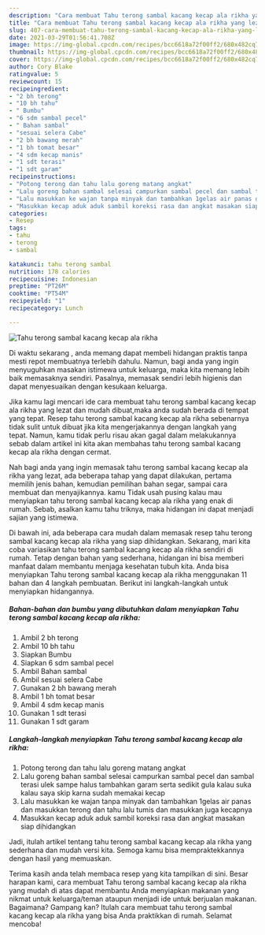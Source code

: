 ```yaml
---
description: "Cara membuat Tahu terong sambal kacang kecap ala rikha yang lezat dan Mudah Dibuat"
title: "Cara membuat Tahu terong sambal kacang kecap ala rikha yang lezat dan Mudah Dibuat"
slug: 407-cara-membuat-tahu-terong-sambal-kacang-kecap-ala-rikha-yang-lezat-dan-mudah-dibuat
date: 2021-03-29T01:56:41.708Z
image: https://img-global.cpcdn.com/recipes/bcc6618a72f00ff2/680x482cq70/tahu-terong-sambal-kacang-kecap-ala-rikha-foto-resep-utama.jpg
thumbnail: https://img-global.cpcdn.com/recipes/bcc6618a72f00ff2/680x482cq70/tahu-terong-sambal-kacang-kecap-ala-rikha-foto-resep-utama.jpg
cover: https://img-global.cpcdn.com/recipes/bcc6618a72f00ff2/680x482cq70/tahu-terong-sambal-kacang-kecap-ala-rikha-foto-resep-utama.jpg
author: Cory Blake
ratingvalue: 5
reviewcount: 15
recipeingredient:
- "2 bh terong"
- "10 bh tahu"
- " Bumbu"
- "6 sdm sambal pecel"
- " Bahan sambal"
- "sesuai selera Cabe"
- "2 bh bawang merah"
- "1 bh tomat besar"
- "4 sdm kecap manis"
- "1 sdt terasi"
- "1 sdt garam"
recipeinstructions:
- "Potong terong dan tahu lalu goreng matang angkat"
- "Lalu goreng bahan sambal selesai campurkan sambal pecel dan sambal terasi ulek sampe halus tambahkan garam serta sedikit gula kalau suka kalau saya skip karna sudah memakai kecap"
- "Lalu masukkan ke wajan tanpa minyak dan tambahkan 1gelas air panas dan masukkan terong dan tahu lalu tumis dan masukkan juga kecapnya"
- "Masukkan kecap aduk aduk sambil koreksi rasa dan angkat masakan siap dihidangkan"
categories:
- Resep
tags:
- tahu
- terong
- sambal

katakunci: tahu terong sambal 
nutrition: 178 calories
recipecuisine: Indonesian
preptime: "PT26M"
cooktime: "PT54M"
recipeyield: "1"
recipecategory: Lunch

---
```



![Tahu terong sambal kacang kecap ala rikha](https://img-global.cpcdn.com/recipes/bcc6618a72f00ff2/680x482cq70/tahu-terong-sambal-kacang-kecap-ala-rikha-foto-resep-utama.jpg)

Di waktu  sekarang , anda memang dapat membeli hidangan praktis tanpa mesti repot membuatnya terlebih dahulu. Namun, bagi anda yang ingin menyuguhkan masakan istimewa untuk keluarga, maka kita memang lebih baik memasaknya sendiri. Pasalnya, memasak sendiri lebih higienis dan dapat menyesuaikan dengan kesukaan keluarga.

Jika kamu lagi mencari ide cara membuat tahu terong sambal kacang kecap ala rikha yang lezat dan mudah dibuat,maka anda sudah berada di tempat yang tepat. Resep tahu terong sambal kacang kecap ala rikha  sebenarnya tidak sulit untuk dibuat jika kita mengerjakannya dengan langkah yang tepat. Namun, kamu tidak perlu risau akan gagal dalam melakukannya 
sebab dalam artikel ini kita akan membahas tahu terong sambal kacang kecap ala rikha dengan cermat.  



Nah bagi anda yang ingin memasak tahu terong sambal kacang kecap ala rikha yang lezat, ada beberapa tahap yang dapat dilakukan, pertama memilih jenis bahan, kemudian pemilihan bahan segar, sampai cara membuat dan menyajikannya. kamu Tidak usah pusing kalau mau menyiapkan tahu terong sambal kacang kecap ala rikha yang enak di rumah. Sebab, asalkan kamu  tahu triknya, maka hidangan ini dapat menjadi sajian yang istimewa.

Di bawah ini, ada beberapa cara mudah dalam memasak resep tahu terong sambal kacang kecap ala rikha yang siap dihidangkan. Sekarang, mari kita coba variasikan tahu terong sambal kacang kecap ala rikha sendiri di rumah. Tetap dengan bahan yang sederhana, hidangan ini bisa memberi manfaat dalam membantu menjaga kesehatan tubuh kita. Anda bisa menyiapkan Tahu terong sambal kacang kecap ala rikha menggunakan 11 bahan dan 4 langkah pembuatan. Berikut ini langkah-langkah untuk menyiapkan hidangannya.

<!--inarticleads1-->

##### Bahan-bahan dan bumbu yang dibutuhkan dalam menyiapkan Tahu terong sambal kacang kecap ala rikha:

1. Ambil 2 bh terong
1. Ambil 10 bh tahu
1. Siapkan  Bumbu
1. Siapkan 6 sdm sambal pecel
1. Ambil  Bahan sambal
1. Ambil sesuai selera Cabe
1. Gunakan 2 bh bawang merah
1. Ambil 1 bh tomat besar
1. Ambil 4 sdm kecap manis
1. Gunakan 1 sdt terasi
1. Gunakan 1 sdt garam




<!--inarticleads2-->

##### Langkah-langkah menyiapkan Tahu terong sambal kacang kecap ala rikha:

1. Potong terong dan tahu lalu goreng matang angkat
1. Lalu goreng bahan sambal selesai campurkan sambal pecel dan sambal terasi ulek sampe halus tambahkan garam serta sedikit gula kalau suka kalau saya skip karna sudah memakai kecap
1. Lalu masukkan ke wajan tanpa minyak dan tambahkan 1gelas air panas dan masukkan terong dan tahu lalu tumis dan masukkan juga kecapnya
1. Masukkan kecap aduk aduk sambil koreksi rasa dan angkat masakan siap dihidangkan




Jadi, itulah artikel tentang  tahu terong sambal kacang kecap ala rikha  yang sederhana dan mudah versi kita. Semoga kamu bisa mempraktekkannya dengan hasil yang memuaskan. 

Terima kasih anda telah membaca resep yang kita tampilkan di sini. Besar harapan kami, cara membuat  Tahu terong sambal kacang kecap ala rikha yang mudah di atas dapat membantu Anda menyiapkan makanan yang nikmat untuk keluarga/teman ataupun menjadi ide untuk berjualan makanan. Bagaimana? Gampang kan? Itulah cara membuat tahu terong sambal kacang kecap ala rikha yang bisa Anda praktikkan di rumah. Selamat mencoba!

